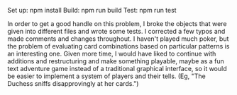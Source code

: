 Set up: npm install
Build: npm run build
Test: npm run test

In order to get a good handle on this problem, I broke the objects that were given into different files and wrote some tests. I corrected a few typos and made comments and changes throughout. I haven't played much poker, but the problem of evaluating card combinations based on particular patterns is an interesting one. Given more time, I would have liked to continue with additions and restructuring and make something playable, maybe as a fun text adventure game instead of a traditional graphical interface, so it would be easier to implement a system of players and their tells. (Eg, "The Duchess sniffs disapprovingly at her cards.")